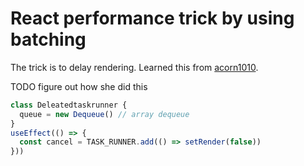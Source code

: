 # React performance trick by using batching

The trick is to delay rendering. Learned this from [acorn1010](../59).

TODO figure out how she did this

```ts
class Deleatedtaskrunner {
  queue = new Dequeue() // array dequeue
}
useEffect(() => {
  const cancel = TASK_RUNNER.add(() => setRender(false))
}))
```
